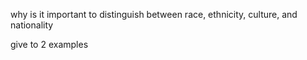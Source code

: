 why is it important to distinguish between race, ethnicity, culture, and nationality

give to 2 examples